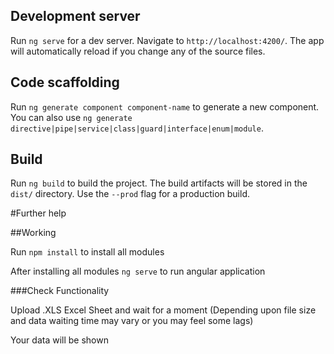 ## Development server

Run `ng serve` for a dev server. Navigate to `http://localhost:4200/`. The app will automatically reload if you change any of the source files.

## Code scaffolding

Run `ng generate component component-name` to generate a new component. You can also use `ng generate directive|pipe|service|class|guard|interface|enum|module`.

## Build

Run `ng build` to build the project. The build artifacts will be stored in the `dist/` directory. Use the `--prod` flag for a production build.

#Further help


##Working

Run `npm install` to install all modules

After installing all modules `ng serve` to run angular application

###Check Functionality

Upload .XLS Excel Sheet and wait for a moment (Depending upon file size and data waiting time may vary or you may feel some lags)

Your data will be shown
